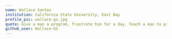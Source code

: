 ```yaml
---
name: Wallace Santos
institution: California State University, East Bay
profile_pic: wallace-gs.jpg
quote: Give a man a program, frustrate him for a day. Teach a man to program, frustrate him for a lifetime.
github_user: Wallace-GS
---
```

